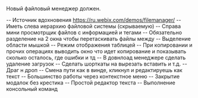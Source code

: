 Новый файловый менеджер должен.

-- Источник вдохновения https://ru.webix.com/demos/filemanager/
-- Иметь слева иерархию файловой системы (скрываемую)
-- Справа мини просмотрщик файлов с информацией и тегами
-- Обязательно разделение на 2 окна чтобы перетаскивать файлы между
-- Выделение области мышкой
-- Режим отображения таблицей
-- При копировании и прочих операциях выводить окно что идет копирование и показывать сколько осталось, где ошибки и тд
-- В довнлоад менеджере сделать удаление загрузок
-- Сделать шорткаты на вырезать вставить и т.д.
-- Драг н дроп
-- Смена пути как в винде, кликнул и редактируешь как текст
-- Большинство работы через контекстное меню
-- Закрытие модалок без крестика
-- Простой редактор текста
-- Выполнение консольный команд